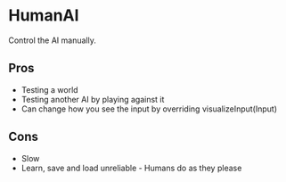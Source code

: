 HumanAI
=======

Control the AI manually.

Pros
----
- Testing a world
- Testing another AI by playing against it
- Can change how you see the input by overriding visualizeInput(Input)

Cons
----
- Slow
- Learn, save and load unreliable - Humans do as they please

